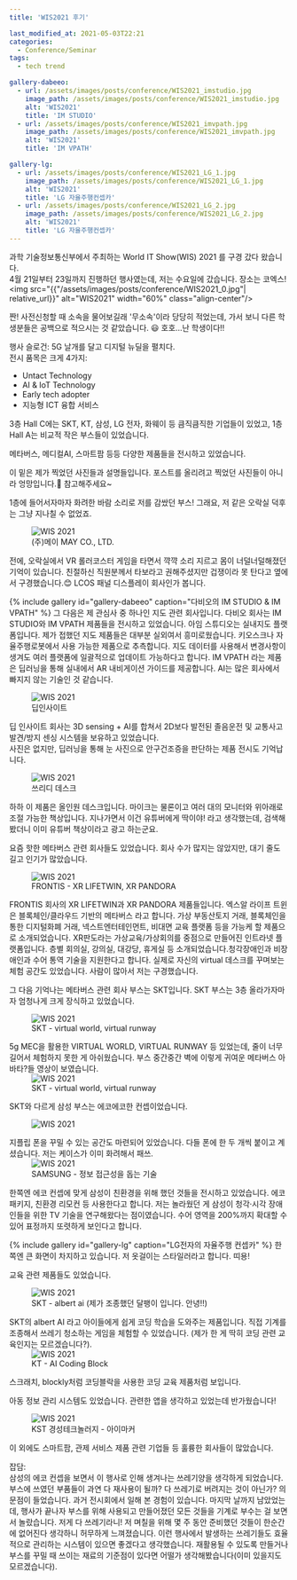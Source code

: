 ```yaml
---
title: 'WIS2021 후기'

last_modified_at: 2021-05-03T22:21
categories:
  - Conference/Seminar
tags:
  - tech trend

gallery-dabeeo:
  - url: /assets/images/posts/conference/WIS2021_imstudio.jpg
    image_path: /assets/images/posts/conference/WIS2021_imstudio.jpg
    alt: 'WIS2021'
    title: 'IM STUDIO'
  - url: /assets/images/posts/conference/WIS2021_imvpath.jpg
    image_path: /assets/images/posts/conference/WIS2021_imvpath.jpg
    alt: 'WIS2021'
    title: 'IM VPATH'

gallery-lg:
  - url: /assets/images/posts/conference/WIS2021_LG_1.jpg
    image_path: /assets/images/posts/conference/WIS2021_LG_1.jpg
    alt: 'WIS2021'
    title: 'LG 자율주행컨셉카'
  - url: /assets/images/posts/conference/WIS2021_LG_2.jpg
    image_path: /assets/images/posts/conference/WIS2021_LG_2.jpg
    alt: 'WIS2021'
    title: 'LG 자율주행컨셉카'
---
```


과학 기술정보통신부에서 주최하는 World IT Show(WIS) 2021 를 구경 갔다 왔습니다.\
4월 21일부터 23일까지 진행하던 행사였는데, 저는 수요일에 갔습니다. 장소는 코엑스!
<img src="{{"/assets/images/posts/conference/WIS2021_0.jpg"| relative_url}}" alt="WIS2021" width="60%" class="align-center"/>

짠! 사전신청할 때 소속을 물어보길래 '무소속'이라 당당히 적었는데, 가서 보니 다른 학생분들은 공백으로 적으시는 것 같았습니다. 😃 호호...난 학생이다!!

행사 슬로건: 5G 날개를 달고 디지털 뉴딜을 펼치다. \
전시 품목은 크게 4가지:

- Untact Technology
- AI & IoT Technology
- Early tech adopter
- 지능형 ICT 융합 서비스

3층 Hall C에는 SKT, KT, 삼성, LG 전자, 화웨이 등 큼직큼직한 기업들이 있었고,
1층 Hall A는 비교적 작은 부스들이 있었습니다.

메타버스, 메디컬AI, 스마트팜 등등 다양한 제품들을 전시하고 있었습니다.

이 밑은 제가 찍었던 사진들과 설명들입니다. 포스트를 올리려고 찍었던 사진들이 아니라 엉망입니다.🥲 참고해주세요~

1층에 들어서자마자 화려한 바람 소리로 저를 감쌌던 부스! 그래요, 저 같은 오락실 덕후는 그냥 지나칠 수 없었죠.

<!-- ![WIS 2021]({{"/assets/images/posts/conference/WIS2021_1.jpg"| relative_url}}) -->

<!-- {% include figure image_path='{{"/assets/images/posts/conference/WIS2021_1.jpg"|relative_url}}' alt="WIS 2021" caption="(주)메이 MAY CO., LTD." %}

{% include figure image_path="/assets/images/posts/conference/WIS2021_1.jpg" alt="WIS 2021" caption="(주)메이 MAY CO., LTD." %} -->
<figure>
  <img src='{{"/assets/images/posts/conference/WIS2021_may.jpg"| relative_url}}' alt='WIS 2021'>
  <figcaption>(주)메이 MAY CO., LTD.</figcaption>
</figure>

전에, 오락실에서 VR 롤러코스터 게임을 타면서 꺅꺅 소리 지르고 몸이 너덜너덜해졌던 기억이 있습니다. 친절하신 직원분께서 타보라고 권해주셨지만 겁쟁이라 못 탄다고 옆에서 구경했습니다.😊 LCOS 패널 디스플레이 회사인가 봅니다.

{% include gallery id="gallery-dabeeo" caption="다비오의 IM STUDIO & IM VPATH" %}
그 다음은 제 관심사 중 하나인 지도 관련 회사입니다. 다비오 회사는 IM STUDIO와 IM VPATH 제품들을 전시하고 있었습니다. 아임 스튜디오는 실내지도 플랫폼입니다. 제가 접했던 지도 제품들은 대부분 실외여서 흥미로웠습니다. 키오스크나 자율주행로봇에서 사용 가능한 제품으로 추측합니다. 지도 데이터를 사용해서 변경사항이 생겨도 여러 플랫폼에 일괄적으로 업데이트 가능하다고 합니다.
IM VPATH 라는 제품은 딥러닝을 통해 실내에서 AR 내비게이션 가이드를 제공합니다. AI는 많은 회사에서 빠지지 않는 기술인 것 같습니다.

<figure style="width: 30%; margin-top:0;" class="align-left">
  <img src='{{"/assets/images/posts/conference/WIS2021_deepinsight.jpg"| relative_url}}' alt='WIS 2021'>
  <figcaption>딥인사이트</figcaption>
</figure>

딥 인사이트 회사는 3D sensing + AI를 합쳐서 2D보다 발전된 졸음운전 및 교통사고 발견/방지 센싱 시스템을 보유하고 있었습니다.\
사진은 없지만, 딥러닝을 통해 눈 사진으로 안구건조증을 판단하는 제품 전시도 기억납니다.

<figure class="align-center" style="width: 50%">
  <img src='{{"/assets/images/posts/conference/WIS2021_3ddesk.jpg"| relative_url}}' alt='WIS 2021'>
  <figcaption>쓰리디 데스크</figcaption>
</figure>
하하 이 제품은 올인원 데스크입니다. 마이크는 물론이고 여러 대의 모니터와 위아래로 조절 가능한 책상입니다. 지나가면서 이건 유튜버에게 딱이야! 라고 생각했는데, 검색해봤더니 이미 유튜버 책상이라고 광고 하는군요.

요즘 핫한 메타버스 관련 회사들도 있었습니다. 회사 수가 많지는 않았지만, 대기 줄도 길고 인기가 많았습니다.

<figure style="margin-top:0; width: 80%;">
<img src='{{"/assets/images/posts/conference/WIS2021_frontis.jpg"| relative_url}}' alt='WIS 2021'>
  <figcaption>FRONTIS - XR LIFETWIN, XR PANDORA </figcaption>
</figure>
FRONTIS 회사의 XR LIFETWIN과 XR PANDORA 제품들입니다.
엑스알 라이프 트윈은 블록체인/클라우드 기반의 메타버스 라고 합니다. 가상 부동산토지 거래, 블록체인을 통한 디지털화폐 거래, 넥스트엔터테인먼트, 비대면 교육 플랫폼 등을 가능케 할 제품으로 소개되었습니다. XR판도라는 가상교육/가상회의를 중점으로 만들어진 인트라넷 플랫폼입니다. 층별 회의실, 강의실, 대강당, 휴게실 등 소개되었습니다.청각장애인과 비장애인과 수어 통역 기술을 지원한다고 합니다. 실제로 자신의 virtual 데스크를 꾸며보는 체험 공간도 있었습니다. 사람이 많아서 저는 구경했습니다.

그 다음 기억나는 메타버스 관련 회사 부스는 SKT입니다. SKT 부스는 3층 올라가자마자 엄청나게 크게 장식하고 있었습니다.

<figure style="margin-top:0; width: 80%;">
<img src='{{"/assets/images/posts/conference/WIS2021_skt_metaverse_1.jpg"| relative_url}}' alt='WIS 2021'>
  <figcaption>SKT - virtual world, virtual runway </figcaption>
</figure>
5g MEC을 활용한 VIRTUAL WORLD, VIRTUAL RUNWAY 등 있었는데, 줄이 너무 길어서 체험하지 못한 게 아쉬웠습니다. 부스 중간중간 벽에 이렇게 귀여운 메타버스 아바타?들 영상이 보였습니다.

<figure style="margin-top:0; width: 80%;">
<img src='{{"/assets/images/posts/conference/WIS2021_skt_metaverse_2.jpg"| relative_url}}' alt='WIS 2021'>
  <figcaption>SKT - virtual world, virtual runway </figcaption>
</figure>

SKT와 다르게 삼성 부스는 에코에코한 컨셉이었습니다.

<figure style="margin-top:0;">
<img src='{{"/assets/images/posts/conference/WIS2021_samsung_1.jpg"| relative_url}}' alt='WIS 2021'>
</figure>
지플립 폰을 꾸밀 수 있는 공간도 마련되어 있었습니다. 다들 폰에 한 두 개씩 붙이고 계셨습니다. 저는 케이스가 이미 화려해서 패쓰.

<figure style="margin-top:0; width: 70%;">
<img src='{{"/assets/images/posts/conference/WIS2021_samsung_2.jpg"| relative_url}}' alt='WIS 2021'>
  <figcaption>SAMSUNG - 정보 접근성을 돕는 기술</figcaption>
</figure>
한쪽엔 에코 컨셉에 맞게 삼성이 친환경을 위해 했던 것들을 전시하고 있었습니다.
에코 패키지, 친환경 리모컨 등 사용한다고 합니다. 저는 놀라웠던 게 삼성이 청각·시각 장애인들을 위한 TV 기술을 연구해왔다는 점이였습니다. 수어 영역을 200%까지 확대할 수 있어 표정까지 또렷하게 보인다고 합니다.

{% include gallery id="gallery-lg" caption="LG전자의 자율주행 컨셉카" %}
한쪽엔 큰 화면이 차지하고 있습니다. 저 옷걸이는 스타일러라고 합니다. 띠용!

교육 관련 제품들도 있었습니다.

<figure style="margin-top:0; width: 70%;">
<img src='{{"/assets/images/posts/conference/WIS2021_skt_albertai.jpg"| relative_url}}' alt='WIS 2021'>
  <figcaption>SKT - albert ai (제가 조종했던 달팽이 입니다. 안녕!!)</figcaption>
</figure>
SKT의 albert AI 라고 아이들에게 쉽게 코딩 학습을 도와주는 제품입니다. 직접 기계를 조종해서 쓰레기 청소하는 게임을 체험할 수 있었습니다. (제가 한 게 딱히 코딩 관련 교육인지는 모르겠습니다?).

<figure style="margin-top:0; width: 70%;">
<img src='{{"/assets/images/posts/conference/WIS2021_kt_1.jpg"| relative_url}}' alt='WIS 2021'>
  <figcaption>KT - AI Coding Block</figcaption>
</figure>
스크래치, blockly처럼 코딩블락을 사용한 코딩 교육 제품처럼 보입니다.

아동 정보 관리 시스템도 있었습니다. 관련한 앱을 생각하고 있었는데 반가웠습니다!

<figure style="margin-top:0; width: 70%;">
<img src='{{"/assets/images/posts/conference/WIS2021_kst.jpg"| relative_url}}' alt='WIS 2021'>
  <figcaption>KST 경성테크놀러지 - 아이마커</figcaption>
</figure>

이 외에도 스마트팜, 관제 서비스 제품 관련 기업들 등 훌륭한 회사들이 많았습니다.

잡담:\
삼성의 에코 컨셉을 보면서 이 행사로 인해 생겨나는 쓰레기양을 생각하게 되었습니다. 부스에 쓰였던 부품들이 과연 다 재사용이 될까? 다 쓰레기로 버려지는 것이 아닌가? 의문점이 들었습니다. 과거 전시회에서 일해 본 경험이 있습니다. 마지막 날까지 남았었는데, 행사가 끝나자 부스를 위해 사용되고 만들어졌던 모든 것들을 기계로 부수는 걸 보면서 놀랐습니다. 저게 다 쓰레기라니! 저 며칠을 위해 몇 주 동안 준비했던 것들이 한순간에 없어진다 생각하니 허무하게 느껴졌습니다. 이런 행사에서 발생하는 쓰레기들도 효율적으로 관리하는 시스템이 있으면 좋겠다고 생각했습니다. 재활용될 수 있도록 만들거나 부스를 꾸밀 때 쓰이는 재료의 기준점이 있다면 어떨가 생각해봤습니다(이미 있을지도 모르겠습니다).
